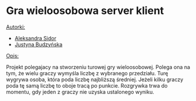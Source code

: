 # Gra wieloosobowa server klient
<ins> Autorki: </ins>
- [Aleksandra Sidor](https://github.com/AleksandraSidor)
- [Justyna Budzyńska](https://github.com/budzynskaJ)

<ins>Opis: </ins>

Projekt polegajacy na stworzeniu turowej gry wieloosobowej. Polega ona na tym, że wielu graczy wymyśla liczbę z wybranego przedziału.
Turę wygrywa osoba, która poda liczbę najbliższą średniej. Jeżeli kilku graczy poda tę samą liczbę to oboje tracą po punkcie.
Rozgrywka trwa do momentu, gdy jeden z graczy nie uzyska ustalonego wyniku. 
